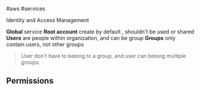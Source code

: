 #aws #services 

Identity and Access Management

**Global** service
**Root account** create by default , shouldn't be used or shared
**Users** are people within organization, and can be group
__Groups__ only contain users, not other groups

> User don't have to belong to a group, and user can belong multiple groups.


## Permissions

